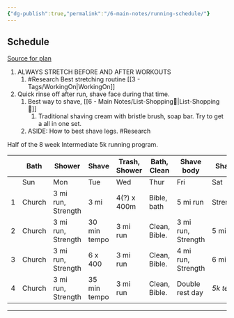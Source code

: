 ```yaml
---
{"dg-publish":true,"permalink":"/6-main-notes/running-schedule/"}
---
```


## Schedule
[Source for plan](https://www.halhigdon.com/training-programs/5k-training/intermediate-5k/) 

1. ALWAYS STRETCH BEFORE AND AFTER WORKOUTS 
	1. #Research Best stretching routine [[3 - Tags/WorkingOn\|WorkingOn]]
2. Quick rinse off after run, shave face during that time.
	1. Best way to shave,  [[6 - Main Notes/List-Shopping🛒\|List-Shopping🛒]] 
		1. Traditional shaving cream with bristle brush, soap bar. Try to get a all in one set.
	2. ASIDE: How to best shave legs. #Research 

  

Half of the 8 week Intermediate 5k running program.

|     | Bath   | Shower             | Shave        | Trash, Shower | Bath, Clean   | Shave body         | Shave     |
| --- | ------ | ------------------ | ------------ | ------------- | ------------- | ------------------ | --------- |
|     | Sun    | Mon                | Tue          | Wed           | Thur          | Fri                | Sat       |
| 1   | Church | 3 mi run, Strength | 3 mi         | 4(?) x 400m   | Bible, bath   | 5 mi run           | Strength  |
| 2   | Church | 3 mi run, Strength | 30 min tempo | 3 mi run      | Clean, Bible. | 3 mi run, Strength | 5 mi run  |
| 3   | Church | 3 mi run, Strength | 6 x 400      | 3 mi run      | Clean, Bible. | 4 mi run, Strength | 6 mi run  |
| 4   | Church | 3 mi run, Strength | 35 min tempo | 3 mi run      | Clean, Bible. | Double rest day    | *5k test* |








- - - 